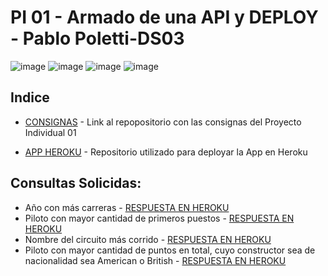 # PI 01 - Armado de una API y DEPLOY - Pablo Poletti-DS03

![image](https://user-images.githubusercontent.com/104991677/190503976-3775245b-9294-49ce-8442-a8b5c177c4ff.png)
![image](https://user-images.githubusercontent.com/104991677/190503233-759a3388-1d0b-45a1-9722-b6d07fcec1f1.png)
![image](https://user-images.githubusercontent.com/104991677/190503599-63abf0b9-49ed-430f-ab2a-b50280e42e90.png)
![image](https://user-images.githubusercontent.com/104991677/190502968-d9ee89ba-ae3c-4312-9c53-fcdadf7a0fb3.png)


## Indice


* [CONSIGNAS](https://github.com/PabloPoletti/PI_1_API) - Link al repopositorio con las consignas del Proyecto Individual 01

* [APP HEROKU](https://github.com/PabloPoletti/PI_1_API) - Repositorio utilizado para deployar la App en Heroku


## Consultas Solicidas:

*  Año con más carreras - [RESPUESTA EN HEROKU](https://pablopoletti.herokuapp.com/races)
*  Piloto con mayor cantidad de primeros puestos - [RESPUESTA EN HEROKU](https://pablopoletti.herokuapp.com/Piloto)
*  Nombre del circuito más corrido - [RESPUESTA EN HEROKU](https://pablopoletti.herokuapp.com/Circuito)
*  Piloto con mayor cantidad de puntos en total, cuyo constructor sea de nacionalidad sea American o British - [RESPUESTA EN HEROKU](https://pablopoletti.herokuapp.com/MejorPiloto)
